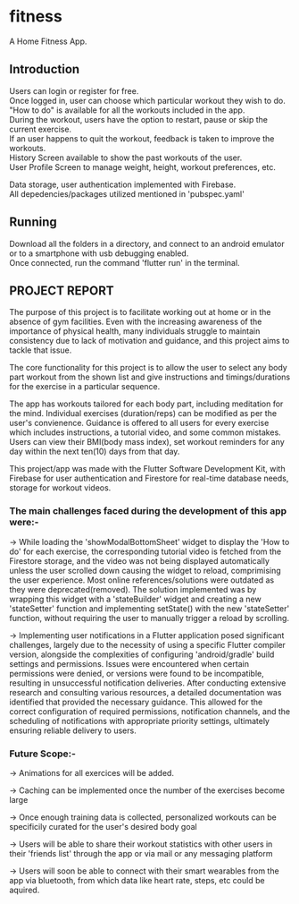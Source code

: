 # fitness

A Home Fitness App.

## Introduction

Users can login or register for free.  
Once logged in, user can choose which particular workout they wish to do.  
"How to do" is available for all the workouts included in the app.  
During the workout, users have the option to restart, pause or skip the current exercise.  
If an user happens to quit the workout, feedback is taken to improve the workouts.  
History Screen available to show the past workouts of the user.  
User Profile Screen to manage weight, height, workout preferences, etc.  

Data storage, user authentication implemented with Firebase.  
All depedencies/packages utilized mentioned in 'pubspec.yaml'

## Running

Download all the folders in a directory, and connect to an android emulator or to a smartphone
with usb debugging enabled.  
Once connected, run the command 'flutter run' in the terminal.


## PROJECT REPORT

The purpose of this project is to facilitate working out at home or in the absence of gym facilities.
Even with the increasing awareness of the importance of physical health, many individuals struggle to maintain consistency due to lack of motivation and guidance, and this project aims to tackle that issue.

The core functionality for this project is to allow the user to select any body part workout from the shown list and give instructions and timings/durations for the exercise in a particular sequence.

The app has workouts tailored for each body part, including meditation for the mind. 
Individual exercises (duration/reps) can be modified as per the user's convienence. Guidance is offered to all users for every exercise which includes instructions, a tutorial video, and some common mistakes. Users can view their BMI(body mass index), set workout reminders for any day within the next ten(10) days from that day. 

This project/app was made with the Flutter Software Development Kit, with Firebase for user authentication and Firestore for real-time database needs, storage for workout videos.

### The main challenges faced during the development of this app were:-

-> While loading the 'showModalBottomSheet' widget to display the 'How to do' for each exercise, the corresponding tutorial video is fetched from the Firestore storage, and the video was not being displayed automatically unless the user scrolled down causing the widget to reload, comprimising the user experience. Most online references/solutions were outdated as they were deprecated(removed). The solution implemented was by wrapping this widget with a 'stateBuilder' widget and creating a new 'stateSetter' function and implementing setState() with the new 'stateSetter' function, without requiring the user to manually trigger a reload by scrolling.

-> Implementing user notifications in a Flutter application posed significant challenges, largely due to the necessity of using a specific Flutter compiler version, alongside the complexities of configuring 'android/gradle' build settings and permissions. Issues were encountered when certain permissions were denied, or versions were found to be incompatible, resulting in unsuccessful notification deliveries. After conducting extensive research and consulting various resources, a detailed documentation was identified that provided the necessary guidance. This allowed for the correct configuration of required permissions, notification channels, and the scheduling of notifications with appropriate priority settings, ultimately ensuring reliable delivery to users.

### Future Scope:-

-> Animations for all exercices will be added.

-> Caching can be implemented once the number of the exercises become large  

-> Once enough training data is collected, personalized workouts can be specificily curated for the user's desired body goal  

-> Users will be able to share their workout statistics with other users in their 'friends list' through the app or via mail or any messaging platform  

-> Users will soon be able to connect with their smart wearables from the app via bluetooth, from which data like heart rate, steps, etc could be aquired.



